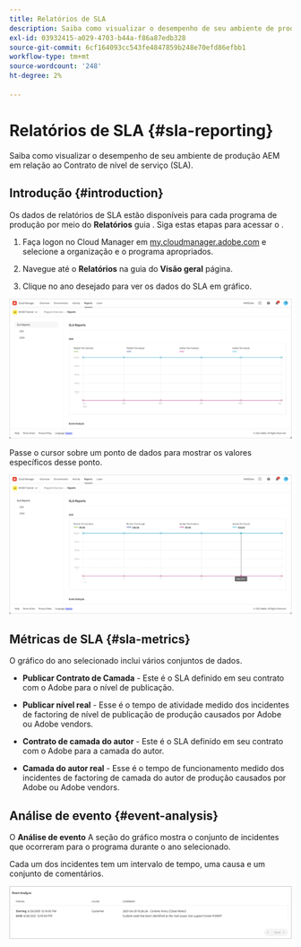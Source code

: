 ```yaml
---
title: Relatórios de SLA
description: Saiba como visualizar o desempenho de seu ambiente de produção AEM em relação ao Contrato de nível de serviço (SLA).
exl-id: 03932415-a029-4703-b44a-f86a87edb328
source-git-commit: 6cf164093cc543fe4847859b248e70efd86efbb1
workflow-type: tm+mt
source-wordcount: '248'
ht-degree: 2%

---
```



# Relatórios de SLA {#sla-reporting}

Saiba como visualizar o desempenho de seu ambiente de produção AEM em relação ao Contrato de nível de serviço (SLA).

## Introdução {#introduction}

Os dados de relatórios de SLA estão disponíveis para cada programa de produção por meio do **Relatórios** guia . Siga estas etapas para acessar o .

1. Faça logon no Cloud Manager em [my.cloudmanager.adobe.com](https://my.cloudmanager.adobe.com/) e selecione a organização e o programa apropriados.

1. Navegue até o **Relatórios** na guia do **Visão geral** página.

1. Clique no ano desejado para ver os dados do SLA em gráfico.

![Exemplo de gráfico de SLA](assets/sla-reporting-1.png)

Passe o cursor sobre um ponto de dados para mostrar os valores específicos desse ponto.

![Exibição de dados detalhados](assets/sla-reporting-b.png)

## Métricas de SLA {#sla-metrics}

O gráfico do ano selecionado inclui vários conjuntos de dados.

* **Publicar Contrato de Camada** - Este é o SLA definido em seu contrato com o Adobe para o nível de publicação.

* **Publicar nível real** - Esse é o tempo de atividade medido dos incidentes de factoring de nível de publicação de produção causados por Adobe ou Adobe vendors.

* **Contrato de camada do autor** - Este é o SLA definido em seu contrato com o Adobe para a camada do autor.

* **Camada do autor real** - Esse é o tempo de funcionamento medido dos incidentes de factoring de camada do autor de produção causados por Adobe ou Adobe vendors.

## Análise de evento {#event-analysis}

O **Análise de evento** A seção do gráfico mostra o conjunto de incidentes que ocorreram para o programa durante o ano selecionado.

Cada um dos incidentes tem um intervalo de tempo, uma causa e um conjunto de comentários.

![Exemplo de análise de evento](assets/sla-reporting-c.png)
